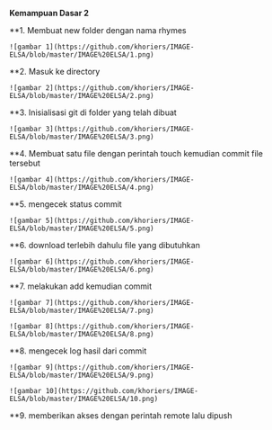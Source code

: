 **Kemampuan Dasar 2**

**1. Membuat new folder dengan nama rhymes

    ![gambar 1](https://github.com/khoriers/IMAGE-ELSA/blob/master/IMAGE%20ELSA/1.png)
    
**2. Masuk ke directory
    
    ![gambar 2](https://github.com/khoriers/IMAGE-ELSA/blob/master/IMAGE%20ELSA/2.png)

**3. Inisialisasi git di folder yang telah dibuat

    ![gambar 3](https://github.com/khoriers/IMAGE-ELSA/blob/master/IMAGE%20ELSA/3.png)

**4. Membuat satu file dengan perintah touch kemudian commit file tersebut
   
    ![gambar 4](https://github.com/khoriers/IMAGE-ELSA/blob/master/IMAGE%20ELSA/4.png)

**5. mengecek status commit

    ![gambar 5](https://github.com/khoriers/IMAGE-ELSA/blob/master/IMAGE%20ELSA/5.png)

**6. download terlebih dahulu file yang dibutuhkan

    ![gambar 6](https://github.com/khoriers/IMAGE-ELSA/blob/master/IMAGE%20ELSA/6.png)
 
**7. melakukan add kemudian commit

    ![gambar 7](https://github.com/khoriers/IMAGE-ELSA/blob/master/IMAGE%20ELSA/7.png)
    
    ![gambar 8](https://github.com/khoriers/IMAGE-ELSA/blob/master/IMAGE%20ELSA/8.png)

**8. mengecek log hasil dari commit
    
    ![gambar 9](https://github.com/khoriers/IMAGE-ELSA/blob/master/IMAGE%20ELSA/9.png)
    
    ![gambar 10](https://github.com/khoriers/IMAGE-ELSA/blob/master/IMAGE%20ELSA/10.png)

**9. memberikan akses dengan perintah remote lalu dipush
